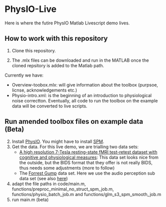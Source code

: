 # PhysIO-Live
Here is where the futire PhysIO Matlab Livescript demo lives.

## How to work with this repository
1. Clone this repository.

2. The .mlx files can be downloaded and run in the MATLAB once the cloned repsitory is added to the Matlab path.

Currently we have:
   - Overview-toobox.mlx: will give information about the toolbox (purpsoe, licnse, acknowledgements etc.)
   - Physio-intro.xml: is the beginning of an introduction to physiological noise correctton. Eventually, all code to run the toolbox on the example data will be converted to live scripts.

## Run amended toolbox files on example data (Beta)
2. Install [PhysIO](https://github.com/translationalneuromodeling/tapas/tree/master/PhysIO). You might have to install [SPM](https://www.fil.ion.ucl.ac.uk/spm/).
3. Get the data. 
   For this live demo, we are trialling two data sets:
   - [A high resolution 7-Tesla resting-state fMRI test-retest dataset with cognitive and physiological measures](https://openneuro.org/datasets/ds001168/versions/1.0.1):  This data set looks nice from the outside, but the BIDS format that they offer is not really BIDS, thus needs some adjustments (more to follow)
   - The [Forrest Gump](https://openneuro.org/datasets/ds000113/versions/1.3.0) data set. Here we use the audio perception sub data set (see also [here](https://www.studyforrest.org/data.html))
4. adapt the file paths in code/main.m, functions/preproc_minimal_no_struct_spm_job.m, functions/physio_batch_job.m and functions/glm_s3_spm_smooth_job.m
5. run main.m (beta)


   
